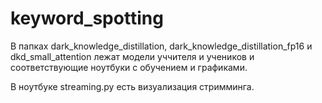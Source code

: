 # keyword_spotting

В папках dark_knowledge_distillation, dark_knowledge_distillation_fp16 и dkd_small_attention лежат модели уччителя и учеников и соответствующие ноутбуки с обучением и графиками. 

В ноутбуке streaming.py есть визуализация стримминга.

